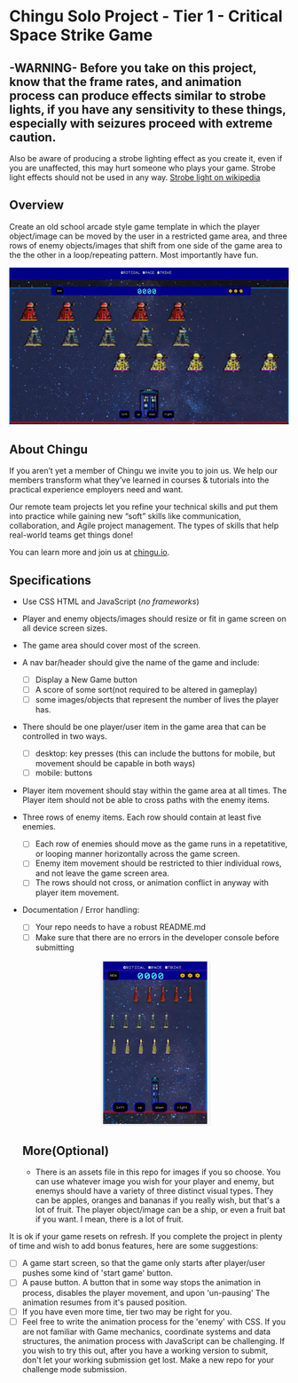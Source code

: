 
 
# Chingu Solo Project - Tier 1 - Critical Space Strike Game

## -WARNING- Before you take on this project, know that the frame rates, and animation process can produce effects similar to strobe lights,  if you have any sensitivity to these things, especially with seizures proceed with extreme caution.
Also be aware of producing a strobe lighting effect as you create it, even if you are unaffected, this may hurt someone who plays your game. Strobe light effects should not be used in any way. 
[Strobe light on wikipedia](https://en.wikipedia.org/wiki/Strobe_light)


## Overview
Create an old school arcade style game template in which the player object/image can be moved by the user in a restricted game area, and three rows of enemy objects/images that shift from one side of the game area to the the other in a loop/repeating pattern.
Most importantly have fun.

<p align="center">
  
![Gif of project running.](CSS-vid-1-xu3j1u.gif)

  </p>
  
## About Chingu

If you aren’t yet a member of Chingu we invite you to join us. We help our 
members transform what they’ve learned in courses & tutorials into the 
practical experience employers need and want.

Our remote team projects let you refine your technical skills and put them 
into practice while gaining new “soft” skills like communication, 
collaboration, and Agile project management. The types of skills that 
help real-world teams get things done!

You can learn more and join us at [chingu.io](https://chingu.io).

## Specifications
* Use CSS HTML and JavaScript (*no frameworks*)
* Player and enemy objects/images should resize or fit in game screen on all device screen sizes. 
* The game area should cover most of the screen.  
* A nav bar/header should give the name of the game and include:
   - [ ] Display a New Game button
   - [ ] A score of some sort(not required to be altered in gameplay)
   - [ ] some images/objects that represent the number of lives the player has.
* There should be one player/user item in the game area that can be controlled in two ways.  
   - [ ] desktop: key presses (this can include the buttons for mobile, but movement should be capable in both ways)
   - [ ] mobile: buttons
 
* Player item movement should stay within the game area at all times. The Player item should not be able to cross paths with the enemy items.
* Three rows of enemy items. Each row should contain at least five enemies.
   - [ ] Each row of enemies should move as the game runs in a repetatitive, or looping manner horizontally across the game screen.
   - [ ] Enemy item movement should be restricted to thier individual rows, and not leave the game screen area. 
   - [ ] The rows should not cross, or animation conflict in anyway with player item movement.
* Documentation / Error handling: 
   - [ ] Your repo needs to have a robust README.md
   - [ ] Make sure that there are no errors in the developer console before submitting
 
  <p align="center">
  <img src="CSS_moble_view.JPG" width="200" height="300"/>
  </p>
  
  ## More(Optional)
  
  * There is an assets file in this repo for images if you so choose.  You can use whatever image you wish for your player and enemy, but enemys should have a variety of three distinct visual types.  They can be apples, oranges and bananas if you really wish, but that's a lot of fruit. The player object/image can be a ship, or even a fruit bat if you want.  I mean, there is a lot of fruit. 
  
 It is ok if your game resets on refresh.  If you complete the project in plenty of time and wish to add bonus features, here are some suggestions:
 
 - [ ] A game start screen, so that the game only starts after player/user pushes some kind of 'start game' button.
 - [ ] A pause button.   A button that in some way stops the animation in process, disables the player movement, and upon 'un-pausing' The animation resumes from it's paused position. 
 - [ ] If you have even more time, tier two may be right for you.  
 - [ ] Feel free to write the animation process for the 'enemy' with CSS. If you are not familiar with Game mechanics, coordinate systems and data structures, the animation process with JavaScript can be challenging.  If you wish to try this out, after you have a working version to submit, don't let your working submission get lost.  Make a new repo for your challenge mode submission.
